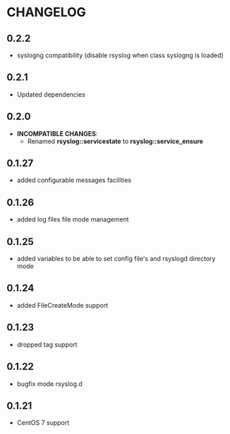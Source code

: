 # CHANGELOG

## 0.2.2

* syslogng compatibility (disable rsyslog when class syslogng is loaded)

## 0.2.1

* Updated dependencies

## 0.2.0

* **INCOMPATIBLE CHANGES**:
  - Renamed **rsyslog::servicestate** to **rsyslog::service_ensure**

## 0.1.27

* added configurable messages facilities

## 0.1.26

* added log files file mode management

## 0.1.25

* added variables to be able to set config file's and rsyslogd directory mode

## 0.1.24

* added FileCreateMode support

## 0.1.23

* dropped tag support

## 0.1.22

* bugfix mode rsyslog.d

## 0.1.21

* CentOS 7 support
